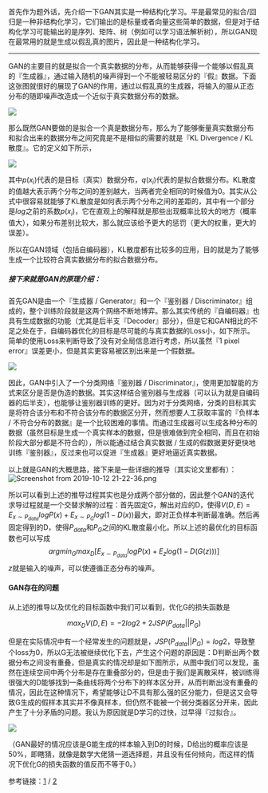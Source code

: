 首先作为题外话，先介绍一下GAN其实是一种结构化学习。平是最常见的拟合/回归是一种非结构化学习，它们输出的是标量或者向量这些简单的数据，但是对于结构化学习可能输出的是序列、矩阵、树（例如可以学习语法解析树），所以GAN现在最常用的就是生成以假乱真的图片，因此是一种结构化学习。

---
GAN的主要目的就是拟合一个真实数据的分布，从而能够获得一个能够以假乱真的『生成器』，通过输入随机的噪声得到一个不能被轻易区分的『假』数据。下面这张图就很好的展现了GAN的作用，通过以假乱真的生成器，将输入的服从正态分布的随即噪声改造成一个近似于真实数据分布的数据。

![](https://drive.google.com/file/d/1QWcyyQ8t_f9m0CQtNmRjTItSaFobQuhf/view?usp=sharing)

那么既然GAN要做的是拟合一个真是数据分布，那么为了能够衡量真实数据分布和拟合出来的数据分布之间究竟是不是相似的需要的就是『KL Divergence / KL散度』。它的定义如下所示，

![](2.png)

其中$p(x_i)$代表的是目标（真实）数据分布，$q(x_i)$代表的是拟合数据分布。KL散度的值越大表示两个分布之间的差别越大，当两者完全相同的时候值为0。其实从公式中很容易就能够了KL散度是如何表示两个分布之间的差距的，其中有一个部分是$log$之前的系数$p(x_i)$，它在直观上的解释就是那些出现概率比较大的地方（概率值大），如果分布差别比较大，那么就应该给予更大的惩罚（更大的权重，更大的误差）。

所以在GAN领域（包括自编码器），KL散度都有比较多的应用，目的就是为了能够生成一个比较符合真实数据分布的拟合数据分布。

##### 接下来就是GAN的**原理介绍：**
首先GAN是由一个『生成器 / Generator』和一个『鉴别器 / Discriminator』组成的，整个训练阶段就是这两个网络不断地博弈。那么其实传统的『自编码器』也具有生成数据的功能（尤其是后半支『Decoder』部分），但是它和GAN相比的不足之处在于，自编码器优化的目标是尽可能的与真实数据的Loss小，如下所示。简单的使用Loss来判断导致了没有对全局信息进行考虑，所以虽然『1 pixel error』误差更小，但是其实更容易被区别出来是一个假数据。

![](https://upload-images.jianshu.io/upload_images/15341440-7d72b325aa7553b6.png?imageMogr2/auto-orient/strip%7CimageView2/2/w/1240)



因此，GAN中引入了一个分类网络『鉴别器 / Discriminator』，使用更加智能的方式来区分是否是伪造的数据。其实这样结合鉴别器与生成器（可以认为就是自编码器的后半支），也能够让鉴别器训练的更好。因为对于分类网络，分类的目标其实是将符合该分布和不符合该分布的数据区分开，然而想要人工获取丰富的『负样本 / 不符合分布的数据』是一个比较困难的事情。而通过生成器可以生成各种分布的数据（虽然目标是生成一个真实样本的数据，但是很难做到完全相同，而且在初始阶段大部分都是不符合的），所以能通过结合真实数据 / 生成的假数据更好更快地训练『鉴别器』，反过来也可以促进『生成器』更好地逼近真实数据。

以上就是GAN的大概思路，接下来是一些详细的推导（其实论文里都有）：
![Screenshot from 2019-10-12 21-22-36.png](https://upload-images.jianshu.io/upload_images/15341440-3c8d32d3a9f120e6.png?imageMogr2/auto-orient/strip%7CimageView2/2/w/1240)

所以可以看到上述的推导过程其实也是分成两个部分做的，因此整个GAN的迭代求导过程就是一个交替求解的过程：首先固定G，解出对应的D，使得$V(D,E)=E_{x\sim P_{data}}logP(x)+E_{x\sim P_G}log(1-D(x))$最大，即对正负样本判断最准确。然后再固定得到的D，使得$P_{data}$和$P_{G}$之间的KL散度最小化。所以上述的最优化的目标函数也可以写成
$$argmin_Gmax_D[E_{x\sim P_{data}}logP(x)+E_zlog(1-D(G(z)))]$$
$z$就是输入的噪声，可以使遵循正态分布的噪声。


#### GAN存在的问题
从上述的推导以及优化的目标函数中我们可以看到，优化G的损失函数是

$$max_D V(D, E)=-2log2+2JSP(P_{data}||P_G)$$

但是在实际情况中有一个经常发生的问题就是，$JSP(P_{data}||P_G)=log2$，导致整个loss为0，所以G无法被继续优化下去，产生这个问题的原因是：D判断出两个数据分布之间没有重叠，但是真实的情况却是如下图所示，从图中我们可以发现，虽然在连续空间中两个分布是存在重叠部分的，但是由于我们是离散采样，被训练得很强大的D能够找到一条曲线将两个分布下的样本区分开，从而判断出没有重叠的情况，因此在这种情况下，希望能够让D不具有那么强的区分能力，但是这又会导致G生成的假样本其实并不像真样本，但仍然不能被一个弱分类器区分开来，因此产生了十分矛盾的问题。我认为原因就是D学习的过快，过早得『过拟合』。 

![](https://upload-images.jianshu.io/upload_images/15341440-64bdd2b4a7e1408a.png?imageMogr2/auto-orient/strip%7CimageView2/2/w/1240)

（GAN最好的情况应该是G能生成的样本输入到D的时候，D给出的概率应该是50%，即瞎猜，就像是数学大佬猜一道选择题，并且没有任何倾向，而这样的情况下优化G的损失函数的值反而不等于0。）


参考链接：[1](https://www.cnblogs.com/fydeblog/p/9439024.html#A) / [2](https://blog.csdn.net/love_image_xie/article/details/84873933)



















